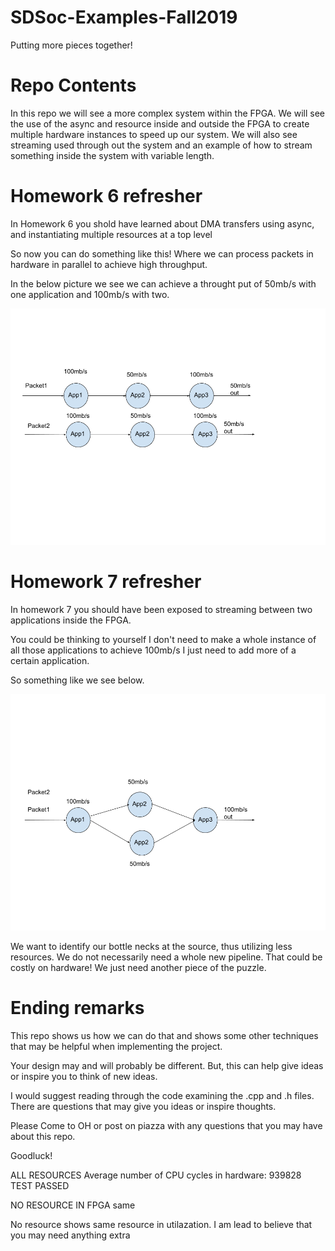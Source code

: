 # SDSoc-Examples-Fall2019

Putting more pieces together!

# Repo Contents

In this repo we will see a more complex system within the FPGA. We will see the use of the async and resource inside and outside the FPGA to create multiple hardware instances to speed up our system. We will also see streaming used through out the system and an example of how to stream something inside the system with variable length.

# Homework 6 refresher

In Homework 6 you shold have learned about DMA transfers using async, and instantiating multiple resources at a top level

So now you can do something like this! Where we can process packets in hardware in parallel to achieve high throughput.

In the below picture we see we can achieve a throught put of 50mb/s with one application and 100mb/s with two.

![](img/2resources_top.png)

# Homework 7 refresher

In homework 7 you should have been exposed to streaming between two applications inside the FPGA.

You could be thinking to yourself I don't need to make a whole instance of all those applications to achieve 100mb/s I just need to add more of a certain application.

So something like we see below.

![](img/2resources_Streaming.png)

We want to identify our bottle necks at the source, thus utilizing less resources. We do not necessarily need a whole new pipeline. That could be costly on hardware!
We just need another piece of the puzzle.


# Ending remarks

This repo shows us how we can do that and shows some other techniques that may be helpful when implementing the project. 

Your design may and will probably be different. But, this can help give ideas or inspire you to think of new ideas.

I would suggest reading through the code examining the .cpp and .h files. There are questions that may give you ideas or inspire thoughts.

Please Come to OH or post on piazza with any questions that you may have about this repo.

Goodluck!

ALL RESOURCES
Average number of CPU cycles in hardware: 939828
TEST PASSED 


NO RESOURCE IN FPGA
same

No resource shows same resource in utilazation. I am lead to believe that you may need anything extra


